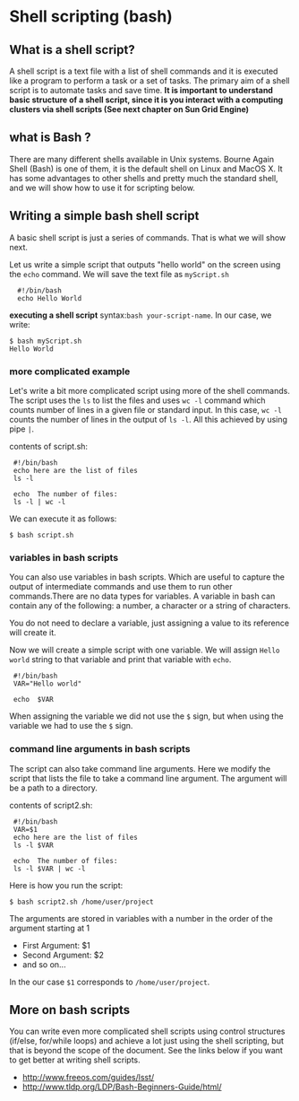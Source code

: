 # Shell scripting (bash)

## What is a shell script?
A shell script is a text file with a list of shell commands and it is executed like a program to perform a task or a set of tasks. The primary aim of a shell script is to automate tasks and save time. **It is important to understand basic structure of a shell script, since it is you interact with a computing clusters via shell scripts (See next chapter on Sun Grid Engine)**

## what is Bash ?
There are many different shells available in Unix systems. Bourne Again Shell (Bash) is one of them, it is the default shell on Linux and MacOS X. It has some advantages to other shells and pretty much the standard shell, and we will show how to use it for scripting below.

## Writing a simple bash shell script
A basic shell script is just a series of commands. That is what we will show next.

Let us write a simple script that outputs "hello world" on the screen using the `echo` command. We will save the text file as `myScript.sh`

```
  #!/bin/bash
  echo Hello World
```
**executing a shell script**
syntax:`bash your-script-name`. In our case, we write:

```
$ bash myScript.sh
Hello World
```
### more complicated example
Let's write a bit more complicated script using more of the shell commands. The script uses the `ls` to list the files and uses `wc -l` command which counts number of lines in a given file or standard input. In this case, `wc -l` counts the number of lines in the output of `ls -l`. All this achieved by using pipe `|`.

contents of script.sh:
```
 #!/bin/bash
 echo here are the list of files
 ls -l

 echo  The number of files:
 ls -l | wc -l

```
We can execute it as follows:
```
$ bash script.sh
```
### variables in bash scripts
You can also use variables in bash scripts. Which are useful to capture the output of intermediate commands and use them to run other commands.There are no data types for variables. A variable in bash can contain any of the following: a number, a character or a string of characters.

You do not need to declare a variable, just assigning a value to its reference will create it.

Now we will create a simple script with one variable. We will assign `Hello world` string to that variable and print that variable with `echo`.
```
 #!/bin/bash
 VAR="Hello world"

 echo  $VAR

```
When assigning the variable we did not use the `$` sign, but when using the variable we had to use the `$` sign.

### command line arguments in bash scripts
The script can also take command line arguments. Here we modify the script that lists the file to take a command line argument. The argument will be a path to a directory.


contents of script2.sh:
```
 #!/bin/bash
 VAR=$1
 echo here are the list of files
 ls -l $VAR

 echo  The number of files:
 ls -l $VAR | wc -l

```

Here is how you run the script:
```
$ bash script2.sh /home/user/project
```
The arguments are stored in variables with a number in the order of the argument starting at 1
* First Argument: $1
* Second Argument: $2
* and so on...

In the our case `$1` corresponds to `/home/user/project`.

## More on bash scripts
You can write even more complicated shell scripts using control structures (if/else, for/while loops) and achieve a lot just using the shell scripting, but that is beyond the scope of the document. See the links below if you want to get better at writing shell scripts.


* http://www.freeos.com/guides/lsst/
* http://www.tldp.org/LDP/Bash-Beginners-Guide/html/

